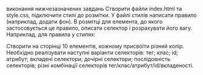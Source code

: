 виконання нижчезазначених завдань
Створити файли index.html та style.css, підключити стилі до розмітки.
У файлі стилів написати правило (наприклад, додати фон).
В розмітці для елемента, до якого застосовується це правило, описати селектор і розрахувати його вагу. Наприклад, для правила у стилях:

Створити на сторінці 10 елементів, кожному присвоїти різний колір. Необхідно реалізувати наступні варіанти селекторів:
тег;
клас;
id;
атрибут;
вкладені селектори;
дочірні селектори;
послідовність селекторів;
різні комбінації селекторів тег/клас/атрибут/id/вкладеності.
